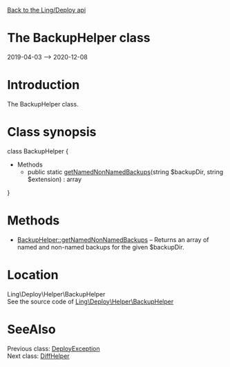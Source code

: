 [Back to the Ling/Deploy api](https://github.com/lingtalfi/Deploy/blob/master/doc/api/Ling/Deploy.md)



The BackupHelper class
================
2019-04-03 --> 2020-12-08






Introduction
============

The BackupHelper class.



Class synopsis
==============


class <span class="pl-k">BackupHelper</span>  {

- Methods
    - public static [getNamedNonNamedBackups](https://github.com/lingtalfi/Deploy/blob/master/doc/api/Ling/Deploy/Helper/BackupHelper/getNamedNonNamedBackups.md)(string $backupDir, string $extension) : array

}






Methods
==============

- [BackupHelper::getNamedNonNamedBackups](https://github.com/lingtalfi/Deploy/blob/master/doc/api/Ling/Deploy/Helper/BackupHelper/getNamedNonNamedBackups.md) &ndash; Returns an array of named and non-named backups for the given $backupDir.





Location
=============
Ling\Deploy\Helper\BackupHelper<br>
See the source code of [Ling\Deploy\Helper\BackupHelper](https://github.com/lingtalfi/Deploy/blob/master/Helper/BackupHelper.php)



SeeAlso
==============
Previous class: [DeployException](https://github.com/lingtalfi/Deploy/blob/master/doc/api/Ling/Deploy/Exception/DeployException.md)<br>Next class: [DiffHelper](https://github.com/lingtalfi/Deploy/blob/master/doc/api/Ling/Deploy/Helper/DiffHelper.md)<br>

